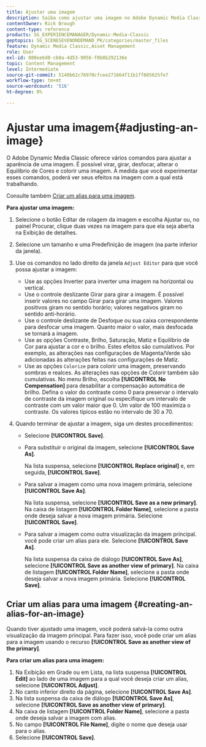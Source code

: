 ```yaml
---
title: Ajustar uma imagem
description: Saiba como ajustar uma imagem no Adobe Dynamic Media Classic.
contentOwner: Rick Brough
content-type: reference
products: SG_EXPERIENCEMANAGER/Dynamic-Media-Classic
geptopics: SG_SCENESEVENONDEMAND_PK/categories/master_files
feature: Dynamic Media Classic,Asset Management
role: User
exl-id: 880ee6d0-cb0a-4d53-9056-f0b8b292136e
topic: Content Management
level: Intermediate
source-git-commit: 5140b62c76970cfcee271664f11b1ff605625fe7
workflow-type: tm+mt
source-wordcount: '516'
ht-degree: 0%

---
```


# Ajustar uma imagem{#adjusting-an-image}

O Adobe Dynamic Media Classic oferece vários comandos para ajustar a aparência de uma imagem. É possível virar, girar, desfocar, alterar o Equilíbrio de Cores e colorir uma imagem. À medida que você experimentar esses comandos, poderá ver seus efeitos na imagem com a qual está trabalhando.

Consulte também [Criar um alias para uma imagem](adjusting-image.md#creating_an_alias_for_an_image).

**Para ajustar uma imagem:**

1. Selecione o botão Editar de rolagem da imagem e escolha Ajustar ou, no painel Procurar, clique duas vezes na imagem para que ela seja aberta na Exibição de detalhes.
1. Selecione um tamanho e uma Predefinição de imagem (na parte inferior da janela).
1. Use os comandos no lado direito da janela `Adjust Editor` para que você possa ajustar a imagem:

   * Use as opções Inverter para inverter uma imagem na horizontal ou vertical.
   * Use o controle deslizante Girar para girar a imagem. É possível inserir valores no campo Girar para girar uma imagem. Valores positivos giram no sentido horário; valores negativos giram no sentido anti-horário.
   * Use o controle deslizante de Desfoque ou sua caixa correspondente para desfocar uma imagem. Quanto maior o valor, mais desfocada se tornará a imagem.
   * Use as opções Contraste, Brilho, Saturação, Matiz e Equilíbrio de Cor para ajustar a cor e o brilho. Estes efeitos são cumulativos. Por exemplo, as alterações nas configurações de Magenta/Verde são adicionadas às alterações feitas nas configurações de Matiz.
   * Use as opções `Colorize` para colorir uma imagem, preservando sombras e realces. As alterações nas opções de Colorir também são cumulativas. No menu Brilho, escolha **[!UICONTROL No Compensation]** para desabilitar a compensação automática de brilho. Defina o valor do contraste como 0 para preservar o intervalo de contraste da imagem original ou especifique um intervalo de contraste com um valor maior que 0. Um valor de 100 maximiza o contraste. Os valores típicos estão no intervalo de 30 a 70.

1. Quando terminar de ajustar a imagem, siga um destes procedimentos:

   * Selecione **[!UICONTROL Save]**.

   * Para substituir o original da imagem, selecione **[!UICONTROL Save As]**.

     Na lista suspensa, selecione **[!UICONTROL Replace original]** e, em seguida, **[!UICONTROL Save]**.

   * Para salvar a imagem como uma nova imagem primária, selecione **[!UICONTROL Save As]**.

     Na lista suspensa, selecione **[!UICONTROL Save as a new primary]**.
Na caixa de listagem **[!UICONTROL Folder Name]**, selecione a pasta onde deseja salvar a nova imagem primária.
Selecione **[!UICONTROL Save]**.

   * Para salvar a imagem como outra visualização da imagem principal. você pode criar um alias para ele. Selecione **[!UICONTROL Save As]**.

     Na lista suspensa da caixa de diálogo **[!UICONTROL Save As]**, selecione **[!UICONTROL Save as another view of primary]**.
Na caixa de listagem **[!UICONTROL Folder Name]**, selecione a pasta onde deseja salvar a nova imagem primária.
Selecione **[!UICONTROL Save]**.

## Criar um alias para uma imagem {#creating-an-alias-for-an-image}

Quando tiver ajustado uma imagem, você poderá salvá-la como outra visualização da imagem principal. Para fazer isso, você pode criar um alias para a imagem usando o recurso **[!UICONTROL Save as another view of the primary]**.

**Para criar um alias para uma imagem:**

1. Na Exibição em Grade ou em Lista, na lista suspensa **[!UICONTROL Edit]** ao lado de uma imagem para a qual você deseja criar um alias, selecione **[!UICONTROL Adjust]**.
1. No canto inferior direito da página, selecione **[!UICONTROL Save As]**.
1. Na lista suspensa da caixa de diálogo **[!UICONTROL Save As]**, selecione **[!UICONTROL Save as another view of primary]**.
1. Na caixa de listagem **[!UICONTROL Folder Name]**, selecione a pasta onde deseja salvar a imagem com alias.
1. No campo **[!UICONTROL File Name]**, digite o nome que deseja usar para o alias.
1. Selecione **[!UICONTROL Save]**.
